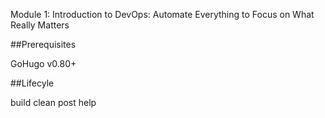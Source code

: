 Module 1: Introduction to DevOps: Automate Everything to Focus on What Really Matters

##Prerequisites

GoHugo v0.80+

##Lifecyle

build
clean
post
help
